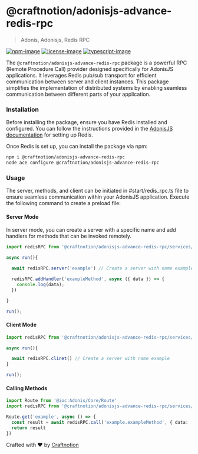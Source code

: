 # @craftnotion/adonisjs-advance-redis-rpc

> Adonis, Adonisjs, Redis RPC

[![npm-image]][npm-url] [![license-image]][license-url] [![typescript-image]][typescript-url]

The `@craftnotion/adonisjs-advance-redis-rpc` package is a powerful RPC (Remote Procedure Call) provider designed specifically for AdonisJS applications. It leverages Redis pub/sub transport for efficient communication between server and client instances. This package simplifies the implementation of distributed systems by enabling seamless communication between different parts of your application.

### Installation

Before installing the package, ensure you have Redis installed and configured. You can follow the instructions provided in the [AdonisJS documentation](https://docs.adonisjs.com/guides/redis) for setting up Redis.

Once Redis is set up, you can install the package via npm:

```bash
npm i @craftnotion/adonisjs-advance-redis-rpc
node ace configure @craftnotion/adonisjs-advance-redis-rpc
```

### Usage

The server, methods, and client can be initiated in #start/redis_rpc.ts file to ensure seamless communication within your AdonisJS application. Execute the following command to create a preload file:

#### Server Mode

In server mode, you can create a server with a specific name and add handlers for methods that can be invoked remotely.

```typescript
import redisRPC from '@craftnotion/adonisjs-advance-redis-rpc/services/main'

async run(){

  await redisRPC.server('example') // Create a server with name example

  redisRPC.addHandler('exampleMethod', async ({ data }) => {
    console.log(data);
  })

}

run();

```

#### Client Mode

```typescript
import redisRPC from '@craftnotion/adonisjs-advance-redis-rpc/services/main'

async run(){

  await redisRPC.clinet() // Create a server with name example
}

run();

```

#### Calling Methods
```ts
import Route from '@ioc:Adonis/Core/Route'
import redisRPC from '@craftnotion/adonisjs-advance-redis-rpc/services/main'

Route.get('example', async () => {
  const result = await redisRPC.call('example.exampleMethod', { data: 'message' })
  return result
})
```

Crafted with ❤️ by [Craftnotion](https://craftnotion.com)

[npm-image]: https://img.shields.io/npm/v/@craftnotion/adonisjs-advance-redis-rpc.svg?style=for-the-badge&logo=npm
[npm-url]: https://www.npmjs.com/package/@craftnotion/adonisjs-advance-redis-rpc 'npm'
[license-image]: https://img.shields.io/npm/l/@craftnotion/adonisjs-advance-redis-rpc?color=blueviolet&style=for-the-badge
[license-url]: LICENSE.md 'license'
[typescript-image]: https://img.shields.io/badge/Typescript-294E80.svg?style=for-the-badge&logo=typescript
[typescript-url]: "typescript"
